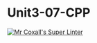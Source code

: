 # Unit3-07-CPP
[![Mr Coxall's Super Linter](https://github.com/ICS3U-C-Programming-Val-I/Unit3-07-CPP/workflows/Mr%20Coxall's%20Super%20Linter/badge.svg)](https://github.com/ICS3U-C-Programming-Val-I/Unit3-07-CPP/actions/)
